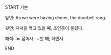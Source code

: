 START
기본

앞면:
As we were having dinner, the doorbell rang.


뒷면:
저녁을 먹고 있을 때, 초인종이 울렸다.


해석:
as 접속사 : ~할 때; 하면서
<!--ID: 1740183652561-->
END